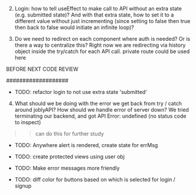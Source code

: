 2. Login: how to tell useEffect to make call to API without an extra state (e.g. submitted state)? And with that extra state, how to set it to a different value without just incrementing (since setting to false then true then back to false would initiate an infinite loop)?

3. Do we need to redirect on each component where auth is needed? Or is there a way to centralize this? Right now we are redirecting via history object inside the try/catch for each API call. private route could be used here




BEFORE NEXT CODE REVIEW



###################
- TODO: refactor login to not use extra state 'submitted'

4. What should we be doing with the error we get back from try / catch around joblyAPI? How should we handle error of server down? We tried terminating our backend, and got API Error: undefined (no status code to inspect)

>> can do this for further study

- TODO: Anywhere alert is rendered, create state for errMsg

- TODO: create protected views using user obj

- TODO: Make error messages more friendly

- TODO: diff color for buttons based on which is selected for login / signup